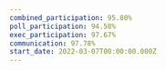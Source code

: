 ```yaml
---
combined_participation: 95.80%
poll_participation: 94.58%
exec_participation: 97.67%
communication: 97.78%
start_date: 2022-03-07T00:00:00.000Z
---
```

